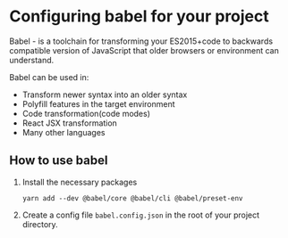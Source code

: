 # Configuring babel for your project
Babel - is a toolchain for transforming your ES2015+code to backwards compatible version of JavaScript that older browsers or environment can understand.

Babel can be used in:
 - Transform newer syntax into an older syntax
 - Polyfill features in the target environment
 - Code transformation(code modes) 
 - React JSX transformation
 - Many other languages


## How to use babel
1. Install the necessary packages

    ```shell
    yarn add --dev @babel/core @babel/cli @babel/preset-env
    ```
2. Create a config file `babel.config.json` in the root of your project directory.
   


